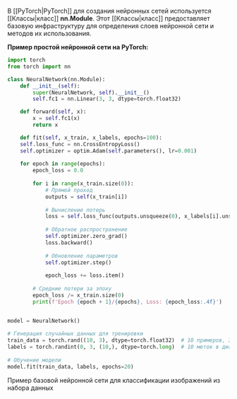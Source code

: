 В [[PyTorch|PyTorch]] для создания нейронных сетей используется [[Классы|класс]] **nn.Module**. Этот [[Классы|класс]] предоставляет базовую инфраструктуру для определения слоев нейронной сети и методов их использования.

**Пример простой нейронной сети на PyTorch:**

```Python
import torch
from torch import nn

class NeuralNetwork(nn.Module):
    def __init__(self):
        super(NeuralNetwork, self).__init__()
        self.fc1 = nn.Linear(3, 3, dtype=torch.float32)

    def forward(self, x):
        x = self.fc1(x)
        return x

	def fit(self, x_train, x_labels, epochs=100):  
    self.loss_func = nn.CrossEntropyLoss()  
    self.optimizer = optim.Adam(self.parameters(), lr=0.001)  
  
    for epoch in range(epochs):  
        epoch_loss = 0.0  
  
        for i in range(x_train.size(0)):  
            # Прямой проход  
            outputs = self(x_train[i])  
  
            # Вычисление потерь  
            loss = self.loss_func(outputs.unsqueeze(0), x_labels[i].unsqueeze(0))  
  
            # Обратное распространение  
            self.optimizer.zero_grad()  
            loss.backward()  
  
            # Обновление параметров  
            self.optimizer.step()  
  
            epoch_loss += loss.item()  
  
        # Средние потери за эпоху  
        epoch_loss /= x_train.size(0)  
        print(f'Epoch {epoch + 1}/{epochs}, Loss: {epoch_loss:.4f}')


model = NeuralNetwork()  
  
# Генерация случайных данных для тренировки  
train_data = torch.rand((10, 3), dtype=torch.float32)  # 10 примеров, 3 входа каждый  
labels = torch.randint(0, 3, (10,), dtype=torch.long)  # 10 меток в диапазоне [0, 3)  
  
# Обучение модели  
model.fit(train_data, labels, epochs=20)
```

Пример базовой нейронной сети для классификации изображений из набора данных 


